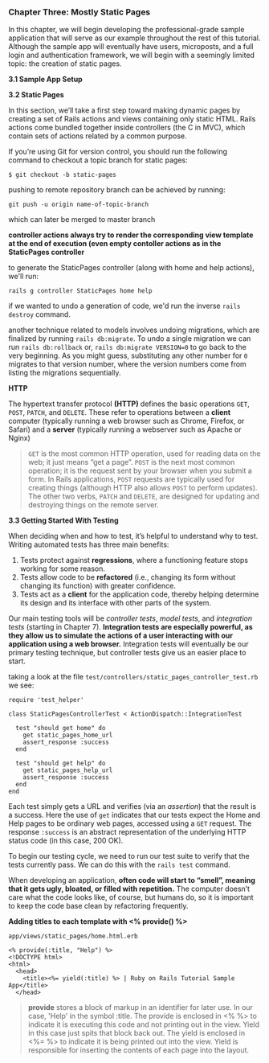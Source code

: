 ### Chapter Three: Mostly Static Pages

In this chapter, we will begin developing the professional-grade sample application that will serve as our example throughout the rest of this tutorial. Although the sample app will eventually have users, microposts, and a full login and authentication framework, we will begin with a seemingly limited topic: the creation of static pages.

**3.1 Sample App Setup**

**3.2 Static Pages**

In this section, we’ll take a first step toward making dynamic pages by creating a set of Rails actions and views containing only static HTML. Rails actions come bundled together inside controllers (the C in MVC), which contain sets of actions related by a common purpose.

If you’re using Git for version control, you should run the following command to checkout a topic branch for static pages:

```
$ git checkout -b static-pages
```

pushing to remote repository branch can be achieved by running:

```
git push -u origin name-of-topic-branch
```
which can later be merged to master branch

**controller actions always try to render the corresponding view template at the end of execution (even empty contoller actions as in the StaticPages controller**

to generate the StaticPages controller (along with home and help actions), we'll run:

```
rails g controller StaticPages home help
```

if we wanted to undo a generation of code, we'd run the inverse ```rails destroy``` command.

another technique related to models involves undoing migrations, which are finalized by running ```rails db:migrate```. To undo a single migration we can run ```rails db:rollback``` or, ```rails db:migrate VERSION=0``` to go back to the very beginning. As you might guess, substituting any other number for ```0``` migrates to that version number, where the version numbers come from listing the migrations sequentially.

**HTTP**

The hypertext transfer protocol **(HTTP)** defines the basic operations ```GET```, ```POST```, ```PATCH```, and ```DELETE```. These refer to operations between a **client** computer (typically running a web browser such as Chrome, Firefox, or Safari) and a **server** (typically running a webserver such as Apache or Nginx)
> ```GET``` is the most common HTTP operation, used for reading data on the web; it just means “get a page”. ```POST``` is the next most common operation; it is the request sent by your browser when you submit a form. In Rails applications, ```POST``` requests are typically used for creating things (although HTTP also allows ```POST``` to perform updates). The other two verbs, ```PATCH``` and ```DELETE```, are designed for updating and destroying things on the remote server.

**3.3 Getting Started With Testing**

>
When deciding when and how to test, it’s helpful to understand why to test. Writing automated tests has three main benefits:

1. Tests protect against **regressions**, where a functioning feature stops working for some reason.
2. Tests allow code to be **refactored** (i.e., changing its form without changing its function) with greater confidence.
3. Tests act as a **client** for the application code, thereby helping determine its design and its interface with other parts of the system.

Our main testing tools will be *controller tests*, *model tests*, and *integration tests* (starting in Chapter 7). **Integration tests are especially powerful, as they allow us to simulate the actions of a user interacting with our application using a web browser.** Integration tests will eventually be our primary testing technique, but controller tests give us an easier place to start.

taking a look at the file
```test/controllers/static_pages_controller_test.rb```
we see:

```
require 'test_helper'

class StaticPagesControllerTest < ActionDispatch::IntegrationTest

  test "should get home" do
    get static_pages_home_url
    assert_response :success
  end

  test "should get help" do
    get static_pages_help_url
    assert_response :success
  end
end
```
Each test simply gets a URL and verifies (via an *assertion*) that the result is a success. Here the use of ```get``` indicates that our tests expect the Home and Help pages to be ordinary web pages, accessed using a ```GET``` request. The response ```:success``` is an abstract representation of the underlying HTTP status code (in this case, 200 OK).

To begin our testing cycle, we need to run our test suite to verify that the tests currently pass. We can do this with the ```rails test``` command.

When developing an application, **often code will start to “smell”, meaning that it gets ugly, bloated, or filled with repetition.** The computer doesn’t care what the code looks like, of course, but humans do, so it is important to keep the code base clean by refactoring frequently.

**Adding titles to each template with <% provide() %>**

```
app/views/static_pages/home.html.erb

<% provide(:title, "Help") %>
<!DOCTYPE html>
<html>
  <head>
    <title><%= yield(:title) %> | Ruby on Rails Tutorial Sample App</title>
  </head>
```

> **provide** stores a block of markup in an identifier for later use. In our case, 'Help' in the symbol :title. The provide is enclosed in <% %> to indicate it is executing this code and not printing out in the view. Yield in this case just spits that block back out. The yield is enclosed in <%= %> to indicate it is being printed out into the view. Yield is responsible for inserting the contents of each page into the layout.
